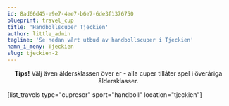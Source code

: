 ```yaml
---
id: 8ad66d45-e9e7-4ee7-b6e7-6de3f1376750
blueprint: travel_cup
title: 'Handbollscuper Tjeckien'
author: little_admin
tagline: 'Se nedan vårt utbud av handbollscuper i Tjeckien'
namn_i_meny: Tjeckien
slug: tjeckien-2
---
```

<p style="text-align: center;"><strong>Tips!</strong> Välj även åldersklassen över er - alla cuper tillåter spel i överåriga åldersklasser.</p>
<p>[list_travels type="cupresor" sport="handboll" location="tjeckien"]</p>
